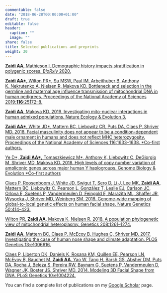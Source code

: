 ```yaml
---
commentable: false
date: "2018-06-28T00:00:00+01:00"
draft: true
editable: false
header:
  caption: ""
  image: ""
share: false
title: Selected publications and preprints
weight: 30
---
```


<a href="https://www.biorxiv.org/content/10.1101/2020.07.20.212530v1"><strong>Zaidi AA</strong>, Mathieson I. Demographic history impacts stratification in polygenic scores. <em>BioRxiv</em> 2020.</a>

<p><a href="http://www.pnas.org/lookup/doi/10.1073/pnas.1906331116"><strong>Zaidi AA*</strong>, Wilton PR*, Su MSW, Paul IM, Arbeithuber B, Anthony K,&nbsp;Nekrutenko A, Nielsen R,&nbsp;Makova KD.&nbsp;Bottleneck and selection in the germline and maternal age influence transmission of mitochondrial DNA in human pedigrees. Proceedings of the National Academy of Sciences 2019;<strong>116</strong>:25172–8.</a></p>

<p><a href="http://www.nature.com/articles/s41559-018-0766-1" target="_blank" rel="noopener noreferrer"><strong>Zaidi AA</strong>, Makova KD. 2019. Investigating mito-nuclear interactions in human admixed populations. Nature Ecology &amp; Evolution 3.</a></p>

<p><a href="http://www.ncbi.nlm.nih.gov/pubmed/30647112"><strong>Zaidi AA*</strong>, White JD*, Mattern BC, Liebowitz CR, Puts DA, Claes P, Shriver MD. 2018. Facial masculinity does not appear to be a condition-dependent male ornament in humans and does not reflect MHC heterozygosity. Proceedings of the National Academy of Sciences 116:1633–1638.&nbsp;*Co-first authors.</a></p>

<p><a href="https://academic.oup.com/gbe/advance-article/doi/10.1093/gbe/evy086/4990384">Ye D*, <strong>Zaidi AA*,</strong> Tomaszkiewicz M*, Anthony K, Liebowitz C, DeGiorgio M, Shriver MD, Makova KD. 2018. High levels of copy number variation of ampliconic genes across major human Y haplogroups. Genome Biology &amp; Evolution *Co-first authors</a></p>

<p><a href="https://www.nature.com/articles/s41588-018-0057-4" target="_blank" rel="noopener noreferrer">Claes P, Roosenboom J, White JD, Swigut T, Sero D, Li J, Lee MK, <strong>Zaidi AA</strong>, Mattern BC, Liebowitz C, Pearson L, González T, Leslie EJ, Carlson JC, Orlova E, Suetens P, Vandermeulen D, Feingold E, Marazita ML, Shaffer JR, Wysocka J, Shriver MD, Weinberg SM. 2018. Genome-wide mapping of global-to-local genetic effects on human facial shape. Nature Genetics 50:414–423.</a></p>

<p><a href="http://www.genetics.org/content/208/3/1261.long" target="_blank" rel="noopener noreferrer">Wilton PR, <strong>Zaidi AA</strong>, Makova K, Nielsen R. 2018. A population phylogenetic view of mitochondrial heteroplasmy. Genetics 208:1261–1274.</a></p>

<p><a href="http://journals.plos.org/plosgenetics/article?id=10.1371/journal.pgen.1006616" target="_blank" rel="noopener noreferrer"><strong>Zaidi AA</strong>, Mattern BC, Claes P, McEcoy B, Hughes C, Shriver MD. 2017. Investigating the case of human nose shape and climate adaptation. PLOS Genetics 13:e1006616.</a></p>

<p><a href="http://journals.plos.org/plosgenetics/article?id=10.1371/journal.pgen.1004224" target="_blank" rel="noopener noreferrer">Claes P, Liberton DK, Daniels K, Rosana KM, Quillen EE, Pearson LN, McEvoy B, Bauchet M, <strong>Zaidi AA</strong>, Yao W, Tang H, Barsh GS, Absher DM, Puts DA, Rocha J, Beleza S, Pereira RW, Baynam G, Suetens P, Vandermeulen D, Wagner JK, Boster JS, Shriver MD. 2014. Modeling 3D Facial Shape from DNA. PLoS Genetics 10:e1004224.</a></p>


You can find a complete list of publications on my [Google Scholar](https://scholar.google.com/citations?user=hOSZOFIAAAAJ&hl=en) page.
